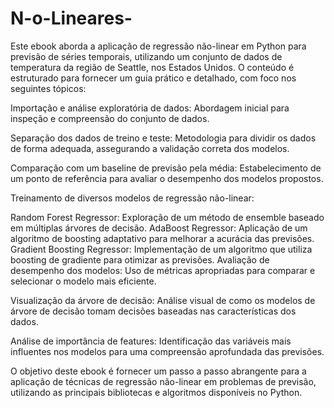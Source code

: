 # N-o-Lineares-
Este ebook aborda a aplicação de regressão não-linear em Python para previsão de séries temporais, utilizando um conjunto de dados de temperatura da região de Seattle, nos Estados Unidos. O conteúdo é estruturado para fornecer um guia prático e detalhado, com foco nos seguintes tópicos:

Importação e análise exploratória de dados: Abordagem inicial para inspeção e compreensão do conjunto de dados.

Separação dos dados de treino e teste: Metodologia para dividir os dados de forma adequada, assegurando a validação correta dos modelos.

Comparação com um baseline de previsão pela média: Estabelecimento de um ponto de referência para avaliar o desempenho dos modelos propostos.

Treinamento de diversos modelos de regressão não-linear:

Random Forest Regressor: Exploração de um método de ensemble baseado em múltiplas árvores de decisão.
AdaBoost Regressor: Aplicação de um algoritmo de boosting adaptativo para melhorar a acurácia das previsões.
Gradient Boosting Regressor: Implementação de um algoritmo que utiliza boosting de gradiente para otimizar as previsões.
Avaliação de desempenho dos modelos: Uso de métricas apropriadas para comparar e selecionar o modelo mais eficiente.

Visualização da árvore de decisão: Análise visual de como os modelos de árvore de decisão tomam decisões baseadas nas características dos dados.

Análise de importância de features: Identificação das variáveis mais influentes nos modelos para uma compreensão aprofundada das previsões.

O objetivo deste ebook é fornecer um passo a passo abrangente para a aplicação de técnicas de regressão não-linear em problemas de previsão, utilizando as principais bibliotecas e algoritmos disponíveis no Python.
